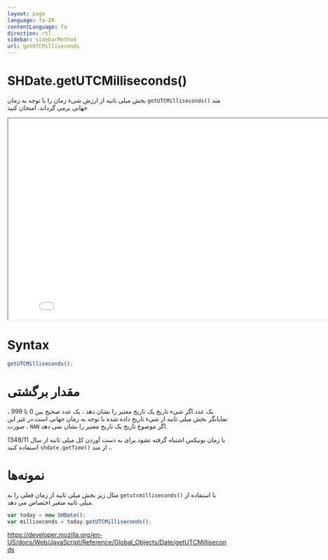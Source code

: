 ```yaml
---
layout: page
language: fa-IR
contentLanguage: fa
direction: rtl
sidebar: sidebarMethod
url: getUTCMilliseconds
---
```


# SHDate.getUTCMilliseconds()

متد <code dir = "ltr">getUTCMilliseconds()</code> بخش میلی ثانیه از ارزش شیء زمان را با توجه به زمان جهانی برمی گرداند.
امتحان کنید

<iframe style="width: 830px; height: 460px;" src="/SHDateTime-js/examples/live.html?function=getUTCMilliseconds" title="MDN Web Docs Interactive Example" loading="lazy"></iframe>
<br/>

# Syntax

```js
getUTCMilliseconds();
```

# مقدار برگشتی

یک عدد.اگر شیء تاریخ یک تاریخ معتبر را نشان دهد ، یک عدد صحیح بین 0 تا 999 ، نمایانگر بخش میلی ثانیه از شیء تاریخ داده شده با توجه به زمان جهانی است.در غیر این صورت ، `NAN` اگر موضوع تاریخ یک تاریخ معتبر را نشان نمی دهد.

با زمان یونیکس اشتباه گرفته نشود.برای به دست آوردن کل میلی ثانیه از سال 1348/11 ، از متد <code dir="ltr">shdate.getTime()</code> استفاده کنید.

# نمونه‌ها

با استفاده از <code dir="ltr">getutcmilliseconds()</code>
مثال زیر بخش میلی ثانیه از زمان فعلی را به میلی ثانیه متغیر اختصاص می دهد.

```js
var today = new SHDate();
var milliseconds = today.getUTCMilliseconds();
```

https://developer.mozilla.org/en-US/docs/Web/JavaScript/Reference/Global_Objects/Date/getUTCMilliseconds
